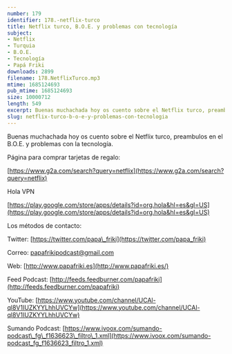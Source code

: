 ```yaml
---
number: 179
identifier: 178.-netflix-turco
title: Netflix turco, B.O.E. y problemas con tecnología
subject:
- Netflix
- Turquia
- B.O.E.
- Tecnología
- Papá Friki
downloads: 2899
filename: 178.NetflixTurco.mp3
mtime: 1685124693
pub_mtime: 1685124693
size: 10000712
length: 549
excerpt: Buenas muchachada hoy os cuento sobre el Netflix turco, preambulos en el B.O.E. y problemas con la tecnología.
slug: netflix-turco-b-o-e-y-problemas-con-tecnologia
---
```

Buenas muchachada hoy os cuento sobre el Netflix turco, preambulos en el B.O.E. y problemas con la tecnología.

Página para comprar tarjetas de regalo:

[https://www.g2a.com/search?query=netflix](https://www.g2a.com/search?query=netflix)

Hola VPN

[https://play.google.com/store/apps/details?id=org.hola&hl=es&gl=US](https://play.google.com/store/apps/details?id=org.hola&hl=es&gl=US)

Los métodos de contacto:

Twitter: [https://twitter.com/papa\_friki](https://twitter.com/papa_friki)

Correo: [papafrikipodcast@gmail.com](https://archive.org/details/papafrikipodast@gmail.com)

Web: [http://www.papafriki.es](http://www.papafriki.es/)

Feed Podcast: [http://feeds.feedburner.com/papafriki](http://feeds.feedburner.com/papafriki)

YouTube: [https://www.youtube.com/channel/UCAl-ql8V1IUZKYYLhhUVCYw](https://www.youtube.com/channel/UCAl-ql8V1IUZKYYLhhUVCYw)

Sumando Podcast: [https://www.ivoox.com/sumando-podcast\_fg\_f1636623\_filtro\_1.xml](https://www.ivoox.com/sumando-podcast_fg_f1636623_filtro_1.xml)